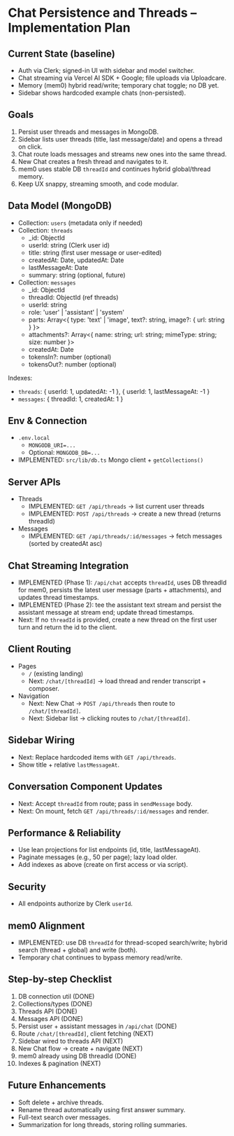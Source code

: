 # Chat Persistence and Threads – Implementation Plan

## Current State (baseline)
- Auth via Clerk; signed-in UI with sidebar and model switcher.
- Chat streaming via Vercel AI SDK + Google; file uploads via Uploadcare.
- Memory (mem0) hybrid read/write; temporary chat toggle; no DB yet.
- Sidebar shows hardcoded example chats (non-persisted).

## Goals
1. Persist user threads and messages in MongoDB.
2. Sidebar lists user threads (title, last message/date) and opens a thread on click.
3. Chat route loads messages and streams new ones into the same thread.
4. New Chat creates a fresh thread and navigates to it.
5. mem0 uses stable DB `threadId` and continues hybrid global/thread memory.
6. Keep UX snappy, streaming smooth, and code modular.

## Data Model (MongoDB)
- Collection: `users` (metadata only if needed)
- Collection: `threads`
  - _id: ObjectId
  - userId: string (Clerk user id)
  - title: string (first user message or user-edited)
  - createdAt: Date, updatedAt: Date
  - lastMessageAt: Date
  - summary: string (optional, future)
- Collection: `messages`
  - _id: ObjectId
  - threadId: ObjectId (ref threads)
  - userId: string
  - role: 'user' | 'assistant' | 'system'
  - parts: Array<{ type: 'text' | 'image', text?: string, image?: { url: string } }>
  - attachments?: Array<{ name: string; url: string; mimeType: string; size: number }>
  - createdAt: Date
  - tokensIn?: number (optional)
  - tokensOut?: number (optional)

Indexes:
- `threads`: { userId: 1, updatedAt: -1 }, { userId: 1, lastMessageAt: -1 }
- `messages`: { threadId: 1, createdAt: 1 }

## Env & Connection
- `.env.local`
  - `MONGODB_URI=...`
  - Optional: `MONGODB_DB=...`
- IMPLEMENTED: `src/lib/db.ts` Mongo client + `getCollections()`

## Server APIs
- Threads
  - IMPLEMENTED: `GET /api/threads` → list current user threads
  - IMPLEMENTED: `POST /api/threads` → create a new thread (returns threadId)
- Messages
  - IMPLEMENTED: `GET /api/threads/:id/messages` → fetch messages (sorted by createdAt asc)

## Chat Streaming Integration
- IMPLEMENTED (Phase 1): `/api/chat` accepts `threadId`, uses DB threadId for mem0, persists the latest user message (parts + attachments), and updates thread timestamps.
- IMPLEMENTED (Phase 2): tee the assistant text stream and persist the assistant message at stream end; update thread timestamps.
- Next: If no `threadId` is provided, create a new thread on the first user turn and return the id to the client.

## Client Routing
- Pages
  - `/` (existing landing)
  - Next: `/chat/[threadId]` → load thread and render transcript + composer.
- Navigation
  - Next: New Chat → `POST /api/threads` then route to `/chat/[threadId]`.
  - Next: Sidebar list → clicking routes to `/chat/[threadId]`.

## Sidebar Wiring
- Next: Replace hardcoded items with `GET /api/threads`.
- Show title + relative `lastMessageAt`.

## Conversation Component Updates
- Next: Accept `threadId` from route; pass in `sendMessage` body.
- Next: On mount, fetch `GET /api/threads/:id/messages` and render.

## Performance & Reliability
- Use lean projections for list endpoints (id, title, lastMessageAt).
- Paginate messages (e.g., 50 per page); lazy load older.
- Add indexes as above (create on first access or via script).

## Security
- All endpoints authorize by Clerk `userId`.

## mem0 Alignment
- IMPLEMENTED: use DB `threadId` for thread-scoped search/write; hybrid search (thread + global) and write (both).
- Temporary chat continues to bypass memory read/write.

## Step-by-step Checklist
1) DB connection util (DONE)
2) Collections/types (DONE)
3) Threads API (DONE)
4) Messages API (DONE)
5) Persist user + assistant messages in `/api/chat` (DONE)
6) Route `/chat/[threadId]`, client fetching (NEXT)
7) Sidebar wired to threads API (NEXT)
8) New Chat flow → create + navigate (NEXT)
9) mem0 already using DB threadId (DONE)
10) Indexes & pagination (NEXT)

## Future Enhancements
- Soft delete + archive threads.
- Rename thread automatically using first answer summary.
- Full-text search over messages.
- Summarization for long threads, storing rolling summaries.
